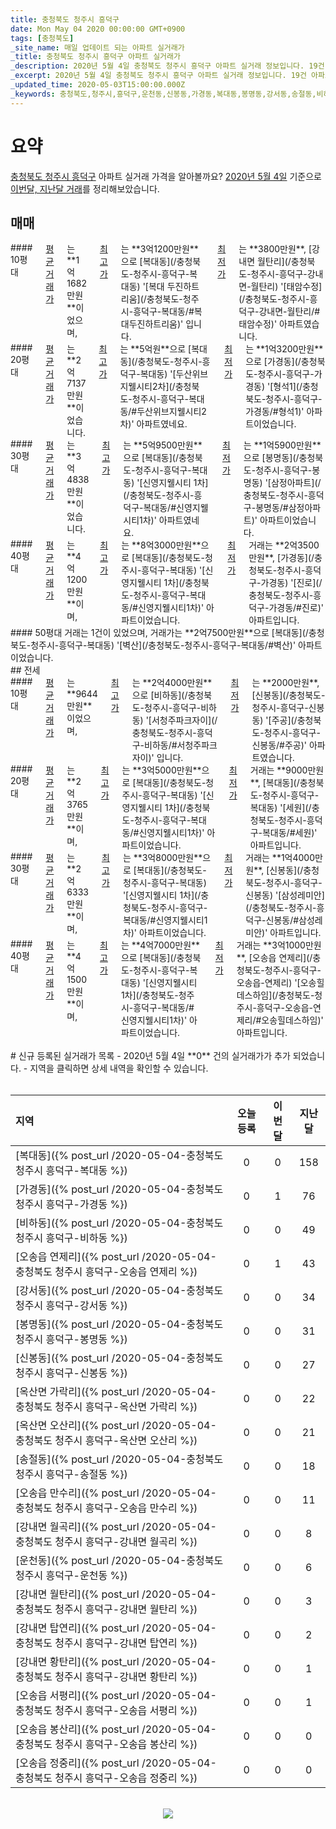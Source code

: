 ```yaml
---
title: 충청북도 청주시 흥덕구
date: Mon May 04 2020 00:00:00 GMT+0900
tags: [충청북도]
_site_name: 매일 업데이트 되는 아파트 실거래가
_title: 충청북도 청주시 흥덕구 아파트 실거래가
_description: 2020년 5월 4일 충청북도 청주시 흥덕구 아파트 실거래 정보입니다. 19건 아파트 정보가 있습니다.
_excerpt: 2020년 5월 4일 충청북도 청주시 흥덕구 아파트 실거래 정보입니다. 19건 아파트 정보가 있습니다.
_updated_time: 2020-05-03T15:00:00.000Z
_keywords: 충청북도,청주시,흥덕구,운천동,신봉동,가경동,복대동,봉명동,강서동,송절동,비하동,오송읍 만수리,오송읍 연제리,오송읍 봉산리,강내면 황탄리,강내면 탑연리,강내면 월곡리,옥산면 오산리,옥산면 가락리,강내면 월탄리,오송읍 정중리,오송읍 서평리
---
```



# 요약
<ins>충청북도 청주시 흥덕구</ins> 아파트 실거래 가격을 알아볼까요? <ins>2020년 5월 4일</ins> 기준으로 <ins>이번달, 지난달 거래</ins>를 정리해보았습니다.

## 매매
<div class="container">
<div class="six columns" markdown="1">
#### 10평대
<ins>평균 거래가</ins>는 **1억1682만원**이었으며, <ins>최고가</ins>는 **3억1200만원**으로 [복대동](/충청북도-청주시-흥덕구-복대동) '[복대 두진하트리움](/충청북도-청주시-흥덕구-복대동/#복대두진하트리움)' 입니다. <ins>최저가</ins>는 **3800만원**, [강내면 월탄리](/충청북도-청주시-흥덕구-강내면-월탄리) '[태암수정](/충청북도-청주시-흥덕구-강내면-월탄리/#태암수정)' 아파트였습니다.
</div>
<div class="six columns" markdown="1">
#### 20평대
<ins>평균 거래가</ins>는 **2억7137만원**이었습니다. <ins>최고가</ins>는 **5억원**으로 [복대동](/충청북도-청주시-흥덕구-복대동) '[두산위브지웰시티2차](/충청북도-청주시-흥덕구-복대동/#두산위브지웰시티2차)' 아파트였네요. <ins>최저가</ins>는 **1억3200만원**으로 [가경동](/충청북도-청주시-흥덕구-가경동) '[형석1](/충청북도-청주시-흥덕구-가경동/#형석1)' 아파트이었습니다.
</div>
</div>
<div class="container">
<div class="six columns" markdown="1">
#### 30평대
<ins>평균 거래가</ins>는 **3억4838만원**이었습니다. <ins>최고가</ins>는 **5억9500만원**으로 [복대동](/충청북도-청주시-흥덕구-복대동) '[신영지웰시티 1차](/충청북도-청주시-흥덕구-복대동/#신영지웰시티1차)' 아파트였네요. <ins>최저가</ins>는 **1억5900만원**으로 [봉명동](/충청북도-청주시-흥덕구-봉명동) '[삼정아파트](/충청북도-청주시-흥덕구-봉명동/#삼정아파트)' 아파트이었습니다.
</div>
<div class="six columns" markdown="1">
#### 40평대
<ins>평균 거래가</ins>는 **4억1200만원**이며, <ins>최고가</ins>는 **8억3000만원**으로 [복대동](/충청북도-청주시-흥덕구-복대동) '[신영지웰시티 1차](/충청북도-청주시-흥덕구-복대동/#신영지웰시티1차)' 아파트이었습니다. <ins>최저가</ins> 거래는 **2억3500만원**, [가경동](/충청북도-청주시-흥덕구-가경동) '[진로](/충청북도-청주시-흥덕구-가경동/#진로)' 아파트입니다.
</div>
</div>
<div class="container">
<div class="twelve columns" markdown="1">
#### 50평대
거래는 1건이 있었으며, 거래가는 **2억7500만원**으로 [복대동](/충청북도-청주시-흥덕구-복대동) '[벽산](/충청북도-청주시-흥덕구-복대동/#벽산)' 아파트이었습니다.
</div>
</div>
## 전세
<div class="container">
<div class="six columns" markdown="1">
#### 10평대
<ins>평균 거래가</ins>는 **9644만원**이었으며, <ins>최고가</ins>는 **2억4000만원**으로 [비하동](/충청북도-청주시-흥덕구-비하동) '[서청주파크자이](/충청북도-청주시-흥덕구-비하동/#서청주파크자이)' 입니다. <ins>최저가</ins>는 **2000만원**, [신봉동](/충청북도-청주시-흥덕구-신봉동) '[주공](/충청북도-청주시-흥덕구-신봉동/#주공)' 아파트였습니다.
</div>
<div class="six columns" markdown="1">
#### 20평대
<ins>평균 거래가</ins>는 **2억3765만원**이며, <ins>최고가</ins>는 **3억5000만원**으로 [복대동](/충청북도-청주시-흥덕구-복대동) '[신영지웰시티 1차](/충청북도-청주시-흥덕구-복대동/#신영지웰시티1차)' 아파트이었습니다. <ins>최저가</ins> 거래는 **9000만원**, [복대동](/충청북도-청주시-흥덕구-복대동) '[세원](/충청북도-청주시-흥덕구-복대동/#세원)' 아파트입니다.
</div>
</div>
<div class="container">
<div class="six columns" markdown="1">
#### 30평대
<ins>평균 거래가</ins>는 **2억6333만원**이며, <ins>최고가</ins>는 **3억8000만원**으로 [복대동](/충청북도-청주시-흥덕구-복대동) '[신영지웰시티 1차](/충청북도-청주시-흥덕구-복대동/#신영지웰시티1차)' 아파트이었습니다. <ins>최저가</ins> 거래는 **1억4000만원**, [신봉동](/충청북도-청주시-흥덕구-신봉동) '[삼성레미안](/충청북도-청주시-흥덕구-신봉동/#삼성레미안)' 아파트입니다.
</div>
<div class="six columns" markdown="1">
#### 40평대
<ins>평균 거래가</ins>는 **4억1500만원**이며, <ins>최고가</ins>는 **4억7000만원**으로 [복대동](/충청북도-청주시-흥덕구-복대동) '[신영지웰시티 1차](/충청북도-청주시-흥덕구-복대동/#신영지웰시티1차)' 아파트이었습니다. <ins>최저가</ins> 거래는 **3억1000만원**, [오송읍 연제리](/충청북도-청주시-흥덕구-오송읍-연제리) '[오송힐데스하임](/충청북도-청주시-흥덕구-오송읍-연제리/#오송힐데스하임)' 아파트입니다.
</div>
</div>


<br>
# 신규 등록된 실거래가 목록
- 2020년 5월 4일 **0** 건의 실거래가가 추가 되었습니다.
- 지역을 클릭하면 상세 내역을 확인할 수 있습니다.
<br><br>

| 지역 | 오늘 등록 | 이번달 | 지난달 |
|:---|:---:|:---:|:---:|
| [복대동]({% post_url /2020-05-04-충청북도 청주시 흥덕구-복대동 %}) | 0 | 0 | 158|
| [가경동]({% post_url /2020-05-04-충청북도 청주시 흥덕구-가경동 %}) | 0 | 1 | 76|
| [비하동]({% post_url /2020-05-04-충청북도 청주시 흥덕구-비하동 %}) | 0 | 0 | 49|
| [오송읍 연제리]({% post_url /2020-05-04-충청북도 청주시 흥덕구-오송읍 연제리 %}) | 0 | 1 | 43|
| [강서동]({% post_url /2020-05-04-충청북도 청주시 흥덕구-강서동 %}) | 0 | 0 | 34|
| [봉명동]({% post_url /2020-05-04-충청북도 청주시 흥덕구-봉명동 %}) | 0 | 0 | 31|
| [신봉동]({% post_url /2020-05-04-충청북도 청주시 흥덕구-신봉동 %}) | 0 | 0 | 27|
| [옥산면 가락리]({% post_url /2020-05-04-충청북도 청주시 흥덕구-옥산면 가락리 %}) | 0 | 0 | 22|
| [옥산면 오산리]({% post_url /2020-05-04-충청북도 청주시 흥덕구-옥산면 오산리 %}) | 0 | 0 | 21|
| [송절동]({% post_url /2020-05-04-충청북도 청주시 흥덕구-송절동 %}) | 0 | 0 | 18|
| [오송읍 만수리]({% post_url /2020-05-04-충청북도 청주시 흥덕구-오송읍 만수리 %}) | 0 | 0 | 11|
| [강내면 월곡리]({% post_url /2020-05-04-충청북도 청주시 흥덕구-강내면 월곡리 %}) | 0 | 0 | 8|
| [운천동]({% post_url /2020-05-04-충청북도 청주시 흥덕구-운천동 %}) | 0 | 0 | 6|
| [강내면 월탄리]({% post_url /2020-05-04-충청북도 청주시 흥덕구-강내면 월탄리 %}) | 0 | 0 | 3|
| [강내면 탑연리]({% post_url /2020-05-04-충청북도 청주시 흥덕구-강내면 탑연리 %}) | 0 | 0 | 2|
| [강내면 황탄리]({% post_url /2020-05-04-충청북도 청주시 흥덕구-강내면 황탄리 %}) | 0 | 0 | 1|
| [오송읍 서평리]({% post_url /2020-05-04-충청북도 청주시 흥덕구-오송읍 서평리 %}) | 0 | 0 | 1|
| [오송읍 봉산리]({% post_url /2020-05-04-충청북도 청주시 흥덕구-오송읍 봉산리 %}) | 0 | 0 | 0|
| [오송읍 정중리]({% post_url /2020-05-04-충청북도 청주시 흥덕구-오송읍 정중리 %}) | 0 | 0 | 0|

<p align="center"><br><img src="https://via.placeholder.com/700x120"><br></p>
